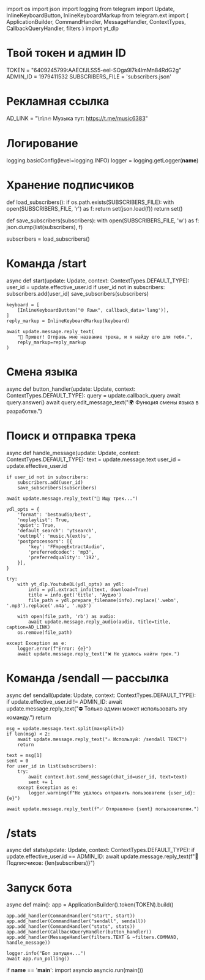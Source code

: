 import os
import json
import logging
from telegram import Update, InlineKeyboardButton, InlineKeyboardMarkup
from telegram.ext import (
    ApplicationBuilder, CommandHandler, MessageHandler,
    ContextTypes, CallbackQueryHandler, filters
)
import yt_dlp

# Твой токен и админ ID
TOKEN = "6409245799:AAECfJLSS5-eeI-SOga9l7k4lmMn84RdG2g"
ADMIN_ID = 1979411532
SUBSCRIBERS_FILE = 'subscribers.json'

# Рекламная ссылка
AD_LINK = "\n\n🔥 Музыка тут: https://t.me/music6383"

# Логирование
logging.basicConfig(level=logging.INFO)
logger = logging.getLogger(__name__)

# Хранение подписчиков
def load_subscribers():
    if os.path.exists(SUBSCRIBERS_FILE):
        with open(SUBSCRIBERS_FILE, 'r') as f:
            return set(json.load(f))
    return set()

def save_subscribers(subscribers):
    with open(SUBSCRIBERS_FILE, 'w') as f:
        json.dump(list(subscribers), f)

subscribers = load_subscribers()

# Команда /start
async def start(update: Update, context: ContextTypes.DEFAULT_TYPE):
    user_id = update.effective_user.id
    if user_id not in subscribers:
        subscribers.add(user_id)
        save_subscribers(subscribers)

    keyboard = [
        [InlineKeyboardButton("🌐 Язык", callback_data='lang')],
    ]
    reply_markup = InlineKeyboardMarkup(keyboard)

    await update.message.reply_text(
        "👋 Привет! Отправь мне название трека, и я найду его для тебя.",
        reply_markup=reply_markup
    )

# Смена языка
async def button_handler(update: Update, context: ContextTypes.DEFAULT_TYPE):
    query = update.callback_query
    await query.answer()
    await query.edit_message_text("🌍 Функция смены языка в разработке.")

# Поиск и отправка трека
async def handle_message(update: Update, context: ContextTypes.DEFAULT_TYPE):
    text = update.message.text
    user_id = update.effective_user.id

    if user_id not in subscribers:
        subscribers.add(user_id)
        save_subscribers(subscribers)

    await update.message.reply_text("🔎 Ищу трек...")

    ydl_opts = {
        'format': 'bestaudio/best',
        'noplaylist': True,
        'quiet': True,
        'default_search': 'ytsearch',
        'outtmpl': 'music.%(ext)s',
        'postprocessors': [{
            'key': 'FFmpegExtractAudio',
            'preferredcodec': 'mp3',
            'preferredquality': '192',
        }],
    }

    try:
        with yt_dlp.YoutubeDL(ydl_opts) as ydl:
            info = ydl.extract_info(text, download=True)
            title = info.get('title', 'Аудио')
            file_path = ydl.prepare_filename(info).replace('.webm', '.mp3').replace('.m4a', '.mp3')

        with open(file_path, 'rb') as audio:
            await update.message.reply_audio(audio, title=title, caption=AD_LINK)
        os.remove(file_path)

    except Exception as e:
        logger.error(f"Error: {e}")
        await update.message.reply_text("❌ Не удалось найти трек.")

# Команда /sendall — рассылка
async def sendall(update: Update, context: ContextTypes.DEFAULT_TYPE):
    if update.effective_user.id != ADMIN_ID:
        await update.message.reply_text("⛔ Только админ может использовать эту команду.")
        return

    msg = update.message.text.split(maxsplit=1)
    if len(msg) < 2:
        await update.message.reply_text("⚠️ Используй: /sendall ТЕКСТ")
        return

    text = msg[1]
    sent = 0
    for user_id in list(subscribers):
        try:
            await context.bot.send_message(chat_id=user_id, text=text)
            sent += 1
        except Exception as e:
            logger.warning(f"Не удалось отправить пользователю {user_id}: {e}")

    await update.message.reply_text(f"✅ Отправлено {sent} пользователям.")

# /stats
async def stats(update: Update, context: ContextTypes.DEFAULT_TYPE):
    if update.effective_user.id == ADMIN_ID:
        await update.message.reply_text(f"👥 Подписчиков: {len(subscribers)}")

# Запуск бота
async def main():
    app = ApplicationBuilder().token(TOKEN).build()

    app.add_handler(CommandHandler("start", start))
    app.add_handler(CommandHandler("sendall", sendall))
    app.add_handler(CommandHandler("stats", stats))
    app.add_handler(CallbackQueryHandler(button_handler))
    app.add_handler(MessageHandler(filters.TEXT & ~filters.COMMAND, handle_message))

    logger.info("Бот запущен...")
    await app.run_polling()

if __name__ == '__main__':
    import asyncio
    asyncio.run(main())
